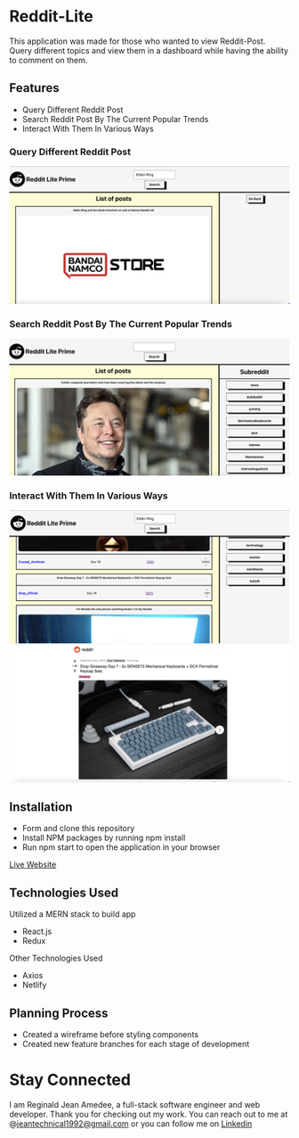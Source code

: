 # Reddit-Lite
This application was made for those who wanted to view Reddit-Post. Query different topics and view them in a dashboard while having the ability to comment on them.

## Features
* Query Different Reddit Post
* Search Reddit Post By The Current Popular Trends
* Interact With Them In Various Ways

### Query Different Reddit Post
<img src="src/assets/pic2.png" max-width="100%">

### Search Reddit Post By The Current Popular Trends
<img src="src/assets/pic1.png" max-width="100%">

### Interact With Them In Various Ways
<img src="src/assets/pic3.png" max-width="100%">
<img src="src/assets/pic4.png" max-width="100%">

## Installation
* Form and clone this repository
* Install NPM packages by running npm install
* Run npm start to open the application in your browser

[Live Website](https://redditprime.netlify.app/)

## Technologies Used 

Utilized a MERN stack to build app
* React.js
* Redux

Other Technologies Used
* Axios
* Netlify

## Planning Process
* Created a wireframe before styling components
* Created new feature branches for each stage of development

# Stay Connected
I am Reginald Jean Amedee, a full-stack software engineer and web developer. Thank you for checking out my work. You can reach out to me at @jeantechnical1992@gmail.com or you can follow me on [Linkedin](https://www.linkedin.com/in/reginaldamedee/)

